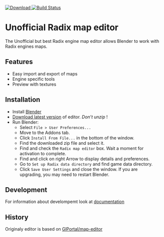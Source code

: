 [![Download](https://api.bintray.com/packages/glportal/generic/glportal-editor/images/download.svg) ](https://bintray.com/glportal/generic/glportal-editor/_latestVersion)
[![Build Status](https://travis-ci.org/SGOrava/radix-map-editor.svg?branch=master)](https://travis-ci.org/SGOrava/radix-map-editor)

# Unofficial Radix map editor
The Unofficial but best Radix engine map editor allows Blender to work with Radix engines maps.

## Features
- Easy import and export of maps
- Engine specific tools
- Preview with textures

## Installation
- Install [Blender](http://www.blender.org/download/)
- [Download latest version](https://bintray.com/glportal/generic/glportal-editor/_latestVersion) of editor. *Don’t unzip* !
- Run Blender:
  - Select `File > User Preferences...`
  - Move to the Addons tab.
  - Click `Install From File...` in the bottom of the window.
  - Find the downloaded zip file and select it.
  - Find and check the `Radix map editor` box. Wait a moment for activation to complete.
  - Find and click on right Arrow to display details and preferences.
  - Go to `Set up Radix data directory` and find game data directory.
  - Click `Save User Settings` and close the window.
If you are upgrading, you may need to restart Blender.

## Development
For information about develompemt look at [documentation](../blob/master/doc/Installation.org)

## History
Originaly editor is based on [GlPortal/map-editor](https://github.com/GlPortal/map-editor)
